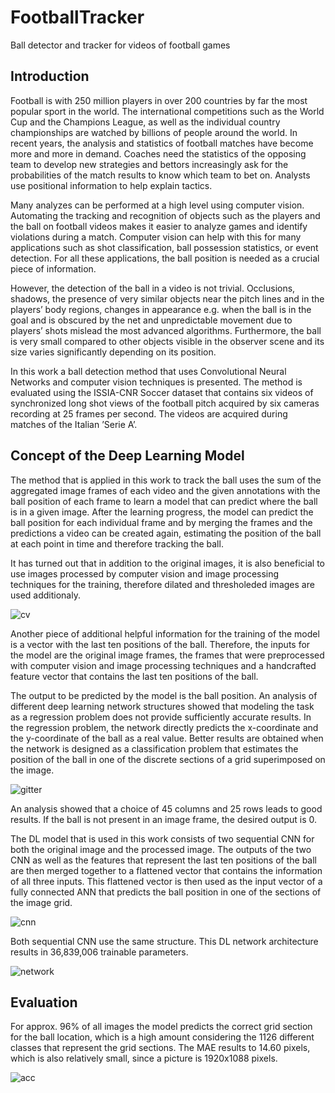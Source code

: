 # FootballTracker
Ball detector and tracker for videos of football games

## Introduction 
Football is with 250 million players in over 200 countries by far the most popular sport in the
world. The international competitions such as the World Cup and the Champions League, as
well as the individual country championships are watched by billions of people around the world.
In recent years, the analysis and statistics of football matches have become
more and more in demand. Coaches need the statistics of the opposing team to develop new
strategies and bettors increasingly ask for the probabilities of the match results to know which
team to bet on. Analysts use positional information to help explain tactics. 

Many analyzes can be performed at a high level using computer vision. Automating the
tracking and recognition of objects such as the players and the ball on football videos makes it
easier to analyze games and identify violations during a match. Computer vision can help with
this for many applications such as shot classification, ball possession statistics, or event detection. For all these applications, the ball position is needed as a crucial piece of information. 

However, the detection of the ball in a video is not trivial. Occlusions, shadows, the presence of
very similar objects near the pitch lines and in the players’ body regions, changes in appearance
e.g. when the ball is in the goal and is obscured by the net and unpredictable movement due
to players’ shots mislead the most advanced algorithms. Furthermore, the ball is very small
compared to other objects visible in the observer scene and its size varies significantly depending
on its position. 

In this work a ball detection method that uses Convolutional Neural Networks and computer
vision techniques is presented. The method is evaluated using the ISSIA-CNR Soccer dataset
that contains six videos of synchronized long shot views of the football pitch acquired by six
cameras recording at 25 frames per second. The videos are acquired during matches of the
Italian ’Serie A’. 

## Concept of the Deep Learning Model

The method that is applied in this work to track the ball uses the sum of the aggregated image
frames of each video and the given annotations with the ball position of each frame to learn
a model that can predict where the ball is in a given image. After the learning progress, the
model can predict the ball position for each individual frame and by merging the frames and
the predictions a video can be created again, estimating the position of the ball at each point
in time and therefore tracking the ball.

It has turned out that in addition to the original images, it is also beneficial to use images
processed by computer vision and image processing techniques for the training, therefore dilated and thresholeded images are used additionaly. 

![cv](https://user-images.githubusercontent.com/63397065/153750136-c5b73327-6ae6-4ab2-9aaf-ee37cb824a99.png)

Another piece of additional helpful information for the training of the model is a vector
with the last ten positions of the ball. Therefore, the inputs for the model are the original
image frames, the frames that were preprocessed with computer vision and image processing
techniques and a handcrafted feature vector that contains the last ten positions of the ball.

The output to be predicted by the model is the ball position. An analysis of different deep
learning network structures showed that modeling the task as a regression problem does not
provide sufficiently accurate results. In the regression problem, the network directly predicts
the x-coordinate and the y-coordinate of the ball as a real value. Better results are obtained
when the network is designed as a classification problem that estimates the position of the ball
in one of the discrete sections of a grid superimposed on the image.

![gitter](https://user-images.githubusercontent.com/63397065/153750176-9373732c-5bb3-4397-9a9f-eb48fbe346ef.PNG)

An analysis showed that a choice of 45 columns and 25 rows leads to good results. If the ball is not present in an image frame, the
desired output is 0.

The DL model that is used in this work consists of two sequential CNN for both the original
image and the processed image. The outputs of the two CNN as well as the features that
represent the last ten positions of the ball are then merged together to a flattened vector that
contains the information of all three inputs. This flattened vector is then used as the input
vector of a fully connected ANN that predicts the ball position in one of the sections of the
image grid.

![cnn](https://user-images.githubusercontent.com/63397065/153750187-d2ec065e-4071-4268-a984-50045080c33d.PNG)

Both sequential CNN use the same structure. This DL network architecture results in 36,839,006 trainable
parameters.

![network](https://user-images.githubusercontent.com/63397065/153750192-e6e1a551-3055-4ff6-ab02-58d58e2b43c5.PNG)

## Evaluation

For approx. 96% of all images the model predicts the correct grid section for the ball
location, which is a high amount considering the 1126 different classes that represent the grid
sections. The MAE results to 14.60 pixels, which is also relatively small, since a picture is
1920x1088 pixels.

![acc](https://user-images.githubusercontent.com/63397065/153750285-16ca4db5-c8d6-4bad-bdff-edefa8d17801.PNG)

